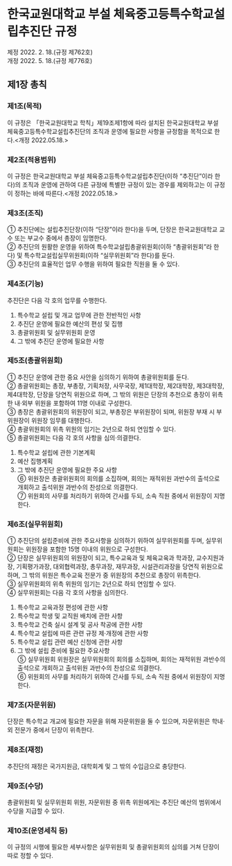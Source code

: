 # 한국교원대학교 부설 체육중고등특수학교설립추진단 규정

제정 2022. 2. 18.(규정 제762호)  
개정 2022. 5. 18.(규정 제776호)

## 제1장 총칙

### 제1조(목적)

이 규정은 「한국교원대학교 학칙」제19조제1항에 따라 설치된 한국교원대학교 부설 체육중고등특수학교설립추진단의 조직과 운영에 필요한 사항을 규정함을 목적으로 한다.<개정 2022.05.18.>

### 제2조(적용범위)

이 규정은 한국교원대학교 부설 체육중고등특수학교설립추진단(이하 “추진단”이라 한다)의 조직과 운영에 관하여 다른 규정에 특별한 규정이 있는 경우를 제외하고는 이 규정이 정하는 바에 따른다.<개정 2022.05.18.>

### 제3조(조직)

① 추진단에는 설립추진단장(이하 “단장”이라 한다)을 두며, 단장은 한국교원대학교 교수 또는 부교수 중에서 총장이 임명한다.  
② 추진단의 원활한 운영을 위하여 특수학교설립총괄위원회(이하 “총괄위원회”라 한다) 및 특수학교설립실무위원회(이하 “실무위원회”라 한다)를 둔다.  
③ 추진단의 효율적인 업무 수행을 위하여 필요한 직원을 둘 수 있다.

### 제4조(기능)

추진단은 다음 각 호의 업무를 수행한다.

1. 특수학교 설립 및 개교 업무에 관한 전반적인 사항
2. 추진단 운영에 필요한 예산의 편성 및 집행
3. 총괄위원회 및 실무위원회 운영
4. 그 밖에 추진단 운영에 필요한 사항

### 제5조(총괄위원회)

① 추진단 운영에 관한 중요 사안을 심의하기 위하여 총괄위원회를 둔다.  
② 총괄위원회는 총장, 부총장, 기획처장, 사무국장, 제1대학장, 제2대학장, 제3대학장, 제4대학장, 단장을 당연직 위원으로 하며, 그 밖의 위원은 단장의 추천으로 총장이 위촉한 내·외부 위원을 포함하여 11명 이내로 구성한다.  
③ 총장은 총괄위원회의 위원장이 되고, 부총장은 부위원장이 되며, 위원장 부재 시 부위원장이 위원장 임무를 대행한다.  
④ 총괄위원회의 위촉 위원의 임기는 2년으로 하되 연임할 수 있다.  
⑤ 총괄위원회는 다음 각 호의 사항을 심의·의결한다.

1. 특수학교 설립에 관한 기본계획
2. 예산 집행계획
3. 그 밖에 추진단 운영에 필요한 주요 사항  
   ⑥ 위원장은 총괄위원회의 회의를 소집하며, 회의는 재적위원 과반수의 출석으로 개회하고 출석위원 과반수의 찬성으로 의결한다.  
   ⑦ 위원회의 사무를 처리하기 위하여 간사를 두되, 소속 직원 중에서 위원장이 지명한다.

### 제6조(실무위원회)

① 추진단의 설립준비에 관한 주요사항을 심의하기 위하여 실무위원회를 두며, 실무위원회는 위원장을 포함한 15명 이내의 위원으로 구성한다.  
② 단장은 실무위원회의 위원장이 되고, 특수교육과 및 체육교육과 학과장, 교수지원과장, 기획평가과장, 대외협력과장, 총무과장, 재무과장, 시설관리과장을 당연직 위원으로 하며, 그 밖의 위원은 특수교육 전문가 중 위원장의 추천으로 총장이 위촉한다.  
③ 실무위원회의 위촉 위원의 임기는 2년으로 하되 연임할 수 있다.  
④ 실무위원회는 다음 각 호의 사항을 심의한다.

1. 특수학교 교육과정 편성에 관한 사항
2. 특수학교 학생 및 교직원 배치에 관한 사항
3. 특수학교 건축 실시 설계 및 공사 착공에 관한 사항
4. 특수학교 설립에 따른 관련 규정 제·개정에 관한 사항
5. 특수학교 설립 관련 예산 신청에 관한 사항
6. 그 밖에 설립 준비에 필요한 주요사항  
   ⑤ 실무위원회 위원장은 실무위원회의 회의를 소집하며, 회의는 재적위원 과반수의 출석으로 개회하고 출석위원 과반수의 찬성으로 의결한다.  
   ⑥ 위원회의 사무를 처리하기 위하여 간사를 두되, 소속 직원 중에서 위원장이 지명한다.

### 제7조(자문위원)

단장은 특수학교 개교에 필요한 자문을 위해 자문위원을 둘 수 있으며, 자문위원은 학내·외 전문가 중에서 단장이 위촉한다.

### 제8조(재정)

추진단의 재정은 국가지원금, 대학회계 및 그 밖의 수입금으로 충당한다.

### 제9조(수당)

총괄위원회 및 실무위원회 위원, 자문위원 중 위촉 위원에게는 추진단 예산의 범위에서 수당을 지급할 수 있다.

### 제10조(운영세칙 등)

이 규정의 시행에 필요한 세부사항은 실무위원회 및 총괄위원회의 심의를 거쳐 단장이 따로 정할 수 있다.
